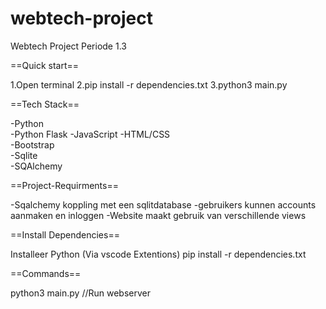 # webtech-project
Webtech Project Periode 1.3

==Quick start==

1.Open terminal
2.pip install -r dependencies.txt
3.python3 main.py

==Tech Stack==

-Python       
-Python Flask 
-JavaScript
-HTML/CSS        
-Bootstrap    
-Sqlite       
-SQAlchemy    

==Project-Requirments==

-Sqalchemy koppling met een sqlitdatabase
-gebruikers kunnen accounts aanmaken en inloggen
-Website maakt gebruik van verschillende views

==Install Dependencies==

Installeer Python (Via vscode Extentions)
pip install -r dependencies.txt

==Commands==

python3 main.py //Run webserver
